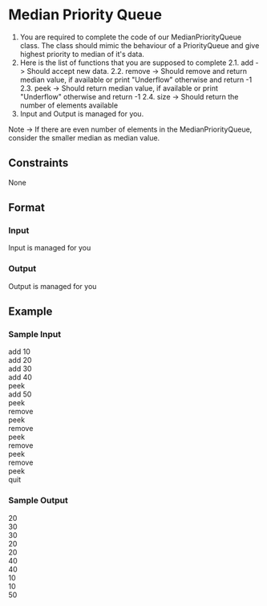 # Median Priority Queue

1. You are required to complete the code of our MedianPriorityQueue class. The class should mimic the behaviour of a PriorityQueue and give highest priority to median of it's data.
2. Here is the list of functions that you are supposed to complete
2.1. add -> Should accept new data.
2.2. remove -> Should remove and return median value, if available or print "Underflow" otherwise and return -1
2.3. peek -> Should return median value, if available or print "Underflow" otherwise and return -1
2.4. size -> Should return the number of elements available
3. Input and Output is managed for you.

Note -> If there are even number of elements in the MedianPriorityQueue, consider the smaller median as median value.

## Constraints
None

## Format
### Input
Input is managed for you

### Output
Output is managed for you

## Example
### Sample Input

add 10  
add 20  
add 30  
add 40  
peek    
add 50  
peek    
remove  
peek    
remove  
peek    
remove  
peek    
remove  
peek    
quit

### Sample Output
20  
30  
30  
20  
20  
40  
40  
10  
10  
50